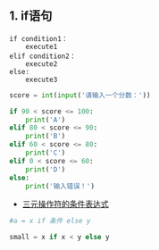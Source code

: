 ## 1. if语句

```
if condition1：
	execute1
elif condition2：
	execute2
else:
	execute3
```

```python
score = int(input('请输入一个分数：'))

if 90 < score <= 100:
    print('A')
elif 80 < score <= 90:
    print('B')
elif 60 < score <= 80:
    print('C')
elif 0 < score <= 60:
    print('D')
else:
    print('输入错误！')
```
- [三元操作符的条件表达式](https://www.csdn.net/handbook/interpy/ternary_operators/ternary_operators/)
```python
#a = x if 条件 else y

small = x if x < y else y
```
